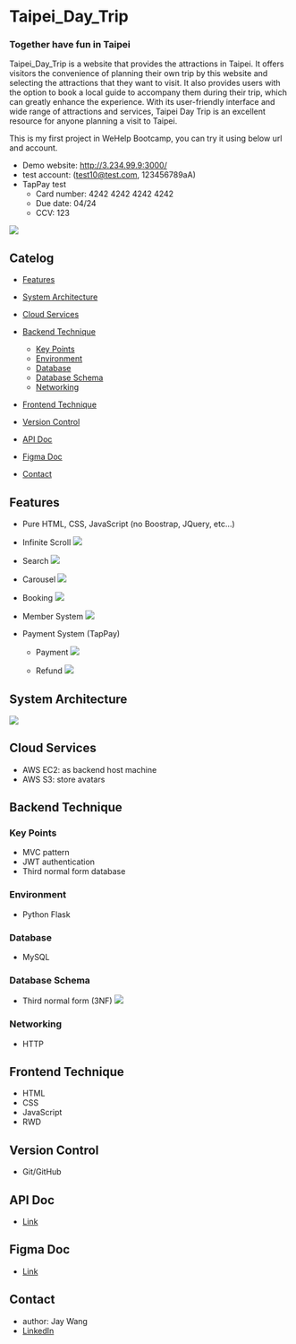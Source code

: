 # Taipei_Day_Trip

### Together have fun in Taipei

Taipei_Day_Trip is a website that provides the attractions in Taipei. It offers visitors the convenience of planning their own trip by this website and selecting the attractions that they want to visit. It also provides users with the option to book a local guide to accompany them during their trip, which can greatly enhance the experience. With its user-friendly interface and wide range of attractions and services, Taipei Day Trip is an excellent resource for anyone planning a visit to Taipei.

This is my first project in WeHelp Bootcamp, you can try it using below url and account.

- Demo website: http://3.234.99.9:3000/
- test account: (test10@test.com, 123456789aA)
- TapPay test
  - Card number: 4242 4242 4242 4242
  - Due date: 04/24
  - CCV: 123

![](https://i.imgur.com/rHESIcz.jpg)

## Catelog

- [Features](#Features)
- [System Architecture](#System-Architecture)
- [Cloud Services](#Cloud-Services)
- [Backend Technique](#Backend-Technique)
  - [Key Points](#Key-Points)
  - [Environment](#Environment)
  - [Database](#Database)
  - [Database Schema](#Database-Schema)
  - [Networking](#Networking)
- [Frontend Technique](#Frontend-Technique)

- [Version Control](#Version-Control)
- [API Doc](#API-Doc)
- [Figma Doc](#Figma-Doc)
- [Contact](#Contact)

## <a name='Features'></a>Features

- Pure HTML, CSS, JavaScript (no Boostrap, JQuery, etc...)
- Infinite Scroll
  ![](https://i.imgur.com/SAEyo6m.gif)

- Search
  ![](https://i.imgur.com/EsPRFWq.gif)

- Carousel
  ![](https://i.imgur.com/NDJq5vv.gif)

- Booking
  ![](https://i.imgur.com/MxfknjW.gif)

- Member System
  ![](https://i.imgur.com/keHGdPy.gif)

- Payment System (TapPay)

  - Payment
    ![](https://i.imgur.com/2YkyTxG.gif)

  - Refund
    ![](https://i.imgur.com/GRg2jOI.gif)

## <a name='System-Architecture'></a>System Architecture

![](https://i.imgur.com/XIzq7bf.png)

## <a name='Cloud-Services'></a>Cloud Services

- AWS EC2: as backend host machine
- AWS S3: store avatars

## <a name='Backend-Technique'></a>Backend Technique

### <a name='Key-Points'></a>Key Points

- MVC pattern
- JWT authentication
- Third normal form database

### <a name='Environment'></a>Environment

- Python Flask

### <a name='Database'></a>Database

- MySQL

### <a name='Database-Schema'></a>Database Schema

- Third normal form (3NF)
  ![](https://i.imgur.com/B03Q17e.png)

### <a name='Networking'></a>Networking

- HTTP

## <a name='Frontend-Technique'></a>Frontend Technique

- HTML
- CSS
- JavaScript
- RWD

## <a name='Version-Control'></a>Version Control

- Git/GitHub

## <a name='API-Doc'></a>API Doc

- [Link](https://app.swaggerhub.com/apis-docs/padax/taipei-day-trip/1.1.0#/%E8%A8%82%E5%96%AE%E4%BB%98%E6%AC%BE/get_api_order__orderNumber_)

## <a name='Figma-Doc'></a>Figma Doc

- [Link](https://www.figma.com/file/MZkYBH31H5gyLoZoZq116j/Taipei-Trip-%E5%8F%B0%E5%8C%97%E4%B8%80%E6%97%A5%E9%81%8A-2.0?node-id=2%3A139&t=rQKyCe1MtkO42OP5-0)

## <a name='Contact'></a>Contact

- author: Jay Wang
- [LinkedIn](https://www.linkedin.com/in/%E8%A1%8D%E9%9C%96-%E7%8E%8B-51a934240/)
